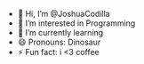 - 👋 Hi, I’m @JoshuaCodilla
- 👀 I’m interested in Programming
- 🌱 I’m currently learning 
- 😄 Pronouns: Dinosaur
- ⚡ Fun fact: i <3 coffee

<!---
JoshuaCodilla/JoshuaCodilla is a ✨ special ✨ repository because its `README.md` (this file) appears on your GitHub profile.
You can click the Preview link to take a look at your changes.
--->
